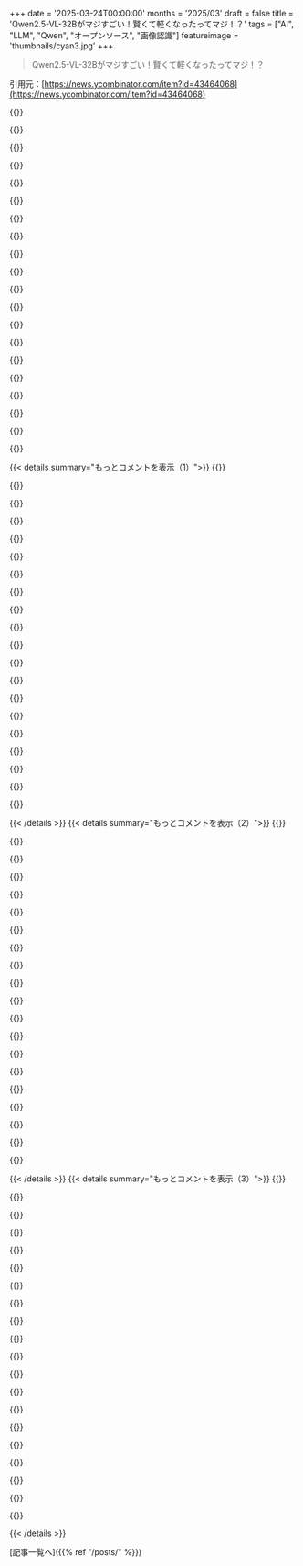 +++
date = '2025-03-24T00:00:00'
months = '2025/03'
draft = false
title = 'Qwen2.5-VL-32Bがマジすごい！賢くて軽くなったってマジ！？'
tags = ["AI", "LLM", "Qwen", "オープンソース", "画像認識"]
featureimage = 'thumbnails/cyan3.jpg'
+++

> Qwen2.5-VL-32Bがマジすごい！賢くて軽くなったってマジ！？

引用元：[https://news.ycombinator.com/item?id=43464068](https://news.ycombinator.com/item?id=43464068)

{{<matomeQuote body="マジかよ、中国のオープンソースモデルが熱い一日だな！DeepSeek-v3-0324も今日リリースされたじゃん。DeepSeek v3のアップデート版で、MITライセンスになったんだって（前はDeepSeekのカスタムライセンスだった）。詳しくは[https://simonwillison.net/2025/Mar/24/deepseek/]見てみな。" userName="simonw" createdAt="2025-03-24T18:52:15" color="#45d325">}}

{{<matomeQuote body="マジでもうアメリカのモデル使わなくなるかも。100%中国のオープンソーススタックになるわ。マジでfoundation model companiesはヤバいって。Nvidiaとかインフラ系企業とか、製品作ってる会社しか勝たん。" userName="echelon" createdAt="2025-03-24T19:20:33" color="">}}

{{<matomeQuote body="オープンソースモデルの資金源ってマジでどこから来るんだろ？投資家マネー燃やすのがもう無理になったらさ。企業が何千ものGPU買って、人件費かけてラベル付けとかチューニングして、それをタダで配り続けるとかありえなくね？" userName="jsheard" createdAt="2025-03-24T19:32:54" color="">}}

{{<matomeQuote body="NVIDIAから来るかもね。「プロダクトの補完財をコモディティ化する」ってやつ。[https://www.joelonsoftware.com/2002/06/12/strategy-letter-v/]" userName="mitthrowaway2" createdAt="2025-03-24T19:40:13" color="">}}

{{<matomeQuote body="これマジでそう思う。中国は製造業（例えばロボット）が強いじゃん。AIってその補完財だし。AIはテック製品の需要を増やすんだよ。アメリカはその逆で、ソフトウェアが強い。中国にとってAIは、ロボットとか製造業とか、もっとデカい市場への足がかりになるんだよね。AIをコモディティ化することで、強みはAIじゃなくて、物理的なものになる。AIのおかげで、古い経済が復活するってこと。" userName="akra" createdAt="2025-03-24T19:53:04" color="#45d325">}}

{{<matomeQuote body="ありえるかもね。特定の国は、他の国より安くオープンモデルを作れるようになる。アメリカとかヨーロッパは無理かも。でも、国家安全保障とか、自国のモデルを海外に広めたいから、アメリカとかヨーロッパの政府がモデルを補助金出すかもね。ハリウッドみたいに、オープンソースモデルを使って自国のイデオロギーを広めるってのもある。" userName="pizzly" createdAt="2025-03-25T01:05:02" color="#ff5733">}}

{{<matomeQuote body="なんで特定の国が安く作れるようになると思う？エネルギーが鍵？中国は再生可能エネルギーで世界をリードしてるし、石炭でもリードしてるから、その点で有利ってこと？" userName="energyrace" createdAt="2025-03-25T01:27:27" color="">}}

{{<matomeQuote body="中国の問題は、レイテンシだよな。今DeepSeekのモデルってレイテンシ高すぎ。DDoSとかインフラが弱いせいもあるかもだけど、Great Firewallのせいもあるだろうし。プロンプトの検閲とか、サーバーの場所（アメリカとかヨーロッパまでpingがデカい）とかも関係あるかも。" userName="pzo" createdAt="2025-03-25T05:54:53" color="#ff5c5c">}}

{{<matomeQuote body="＞Right now DeepSeek models hosted in china are having very high latency.<br>DeepSeekのAPIサービスの話なら、わざと負荷が高い状態でサービスを運用して、アグレッシブなバッチ処理をしてH800を最大限に活用してるからだよ。理由は「うちのボスがビジネスをやりたくない」らしいけど。" userName="rfoo" createdAt="2025-03-25T11:10:13" color="#38d3d3">}}

{{<matomeQuote body="ナショナリストのプロパガンダが広告としてカウントされるなら、すでに中国のモデルをサポートしてるかもね。天安門広場について聞いてみたら？<br>コピーとか配布コストがほぼゼロのメディアは、デフレ的な底辺への競争になるよね。誰かが無料で何かをリリースしたら、特別なもの以外は無料のものには勝てない。そうなると、OPが言ってる問題、どうやって無料を維持するかって話になる。答えは広告。そうなると、顧客はユーザーじゃなくて広告主になるから、メディアはゴミになるんだよね。" userName="api" createdAt="2025-03-24T19:40:07" color="">}}

{{<matomeQuote body="これらの広告には広告ブロッカーもあるけどね。<br>Perplexityがdeepseek r1 1331？（忘れちゃった）をリリースしたよね。これは中国の検閲を取り除いてるんだ。天安門広場について聞けるよ。<br>AIモデルの広告はもっとこっそりになると思うから、削除が難しくなるかも。<br>中国の検閲についてコメントしてるけど、アメリカの検閲はOKってどうなのよｗ" userName="Imustaskforhelp" createdAt="2025-03-24T19:48:25" color="">}}

{{<matomeQuote body="モデルの「alliterated」バージョンもたくさんあるよね。これは、プロンプトへの応答を拒否するモデルの能力を基本的に削除するもの。huihui r1 14b alliteratedは、天安門広場について教えてくれなかったけど、何とか聞き出すことができたよ。<br>Perplexityのモデルは追加情報で調整されてるけど、alliteratedモデルは基盤モデルにトレーニングされた情報だけを含んでるから面白いよね。" userName="Zambyte" createdAt="2025-03-24T23:12:38" color="#ff33a1">}}

{{<matomeQuote body="エンドユーザーはオープンソースモデルを手に入れることができる。<br>それに、中国はChips ActのせいでGPUをたくさん持ってない。<br>アメリカが中国よりも共産主義的に聞こえるのが嫌だ。中国は自由市場だからオープンソースにしてるのに。<br>もっと多くの国がAIに投資すべきだと思う。企業が利益を求めるんじゃなくて。<br>これは次の世紀に影響を与える決定になるかも。" userName="Imustaskforhelp" createdAt="2025-03-24T19:52:00" color="#45d325">}}

{{<matomeQuote body="モデルが人種差別的にならないようにバイアスをかけるために、どれだけのテラワット時が費やされたか知ってたら驚くよ。" userName="greenavocado" createdAt="2025-03-24T20:07:10" color="">}}

{{<matomeQuote body="中国はかなり市場の自由化を認めてるから、AIが市場に反応しても驚かない。<br>でも、その逆はどうなんだろう？独自のAIが共産主義と関連付けられる理由がわからない。共産主義的なAIの扱い方もモデルを共有することだと思う。" userName="bee_rider" createdAt="2025-03-24T20:30:40" color="">}}

{{<matomeQuote body="独自のAIが共産主義と関連付けられるのは、みんなが一番得意なことをして自由市場で競争するんじゃなくて、社内で全部やろうとしてるから。<br>例えば、Chatgptなどは自社のGPUでホストして、10tk/sとか生成できる。<br>groqとかcerebrasは4000 tk/sのトークン生成ができるけど、オープンソースモデルが必要なんだ。<br>だから、真の資本主義の哲学に従ってない気がするんだ。" userName="Imustaskforhelp" createdAt="2025-03-25T07:33:04" color="">}}

{{<matomeQuote body="私は11月から、Claude以外の、信頼性の高いエージェントツールコールループができるモデルを待ってるんだ。<br>中国のオープンモデルが、推論とベンチマークの最大化を追求してる限り、2024年中頃の米国のプライベートモデルを無視しても問題ない。<br>これは個人的な趣味の話じゃないよ。私はこの分野でビジネスをしてる。オープンモデルで確実にツールコールができるAIクライアントを持ってるのは私だけだと思う。llama.cppが大規模な貢献をしてくれたおかげ。会話型チャットボットに焦点を当てる余裕がある時代は終わったと思う。それは2010年代のSV思考。" userName="refulgentis" createdAt="2025-03-24T19:54:58" color="#ff33a1">}}

{{<matomeQuote body="せやな、その通り。しかも簡単じゃないのがミソ。Manusはtools付きのSonnetってこと。" userName="refulgentis" createdAt="2025-03-25T20:01:21" color="#38d3d3">}}

{{<matomeQuote body="agenticなことだけさせる1Bモデルをtrainできない理由ってなんかあるん？" userName="throwawaymaths" createdAt="2025-03-24T19:59:08" color="">}}

{{<matomeQuote body="スペースめっちゃケチってるね、思った以上に。<br>＞1st promptは”1048576^0.05は何？”で、ちゃんと答えた。<br>＞次に”Hi”って言ったら…まあ、そういうこと。<br>Claude Sonnet 3.5はagentic loop的なのが組み込まれてたのはマジ。ファイルサーバー足して初めて気づいた人もいるくらい。<br>on-deviceモデルじゃ、ファイル全部読ませる方式はまだ無理かもね。<br>OpenAIはreasoning重視、MistralはGPU不足っぽい。Googleは…自主規制。Consensus Built™が邪魔して、怖いこととか実験的なことには手を出せないんだと思う。<br>Sonnetもイマイチっぽい。みんな不満げだけど、reasoningのtrainが甘いのが原因じゃね？<br>昨日なんか、ファイル読んで編集クエリで60ページも考えて、130個もtool call(実際は呼ばれてない)してさまよってたし。<br>chatはLLMのハック。reasoningもそう。抽象化しすぎると信用できなくなる。3.7 Sonnetがそれかも。agentic loopに見えるし。chat、reasoning、信頼できるagentic loop全部乗せは無理かもね。" userName="refulgentis" createdAt="2025-03-24T20:13:49" color="">}}

{{< details summary="もっとコメントを表示（1）">}}
{{<matomeQuote body="o1-proに昨日は99490126816810951552*23977364624054235203って聞いたら、16分もかかって8桁くらい違う答えが出てきた。<br>https://chatgpt.com/share/67e1eba1-c658-800e-9161-a0b8b7b683..." userName="AlexCoventry" createdAt="2025-03-24T23:32:40" color="">}}

{{<matomeQuote body="このfree版は”promptとかcompletionを新しいモデルのtrainに使うかも”だって。<br>https://openrouter.ai/deepseek/deepseek-chat-v3-0324:free<br>これ、ヤバくない？" userName="chaosprint" createdAt="2025-03-24T19:06:45" color="">}}

{{<matomeQuote body="OpenRouterのfreeオプションはよくあること。trainに使われたくないなら有料版使えばOK。<br>https://openrouter.ai/deepseek/deepseek-chat-v3-0324" userName="wgd" createdAt="2025-03-24T19:08:28" color="#ff5733">}}

{{<matomeQuote body="OpenRouterはfrontierモデルのpromptとresponseからモデルをdistillする計画なの？賢いけど、ちょいキモいけど、賢い。" userName="overfeed" createdAt="2025-03-24T22:58:56" color="">}}

{{<matomeQuote body="OpenRouterのCOOです。upstream providerの保持とtrainポリシーは保証できないって言ってるだけだよ。prompt dataは保存しないよ。loggingにopt-inした場合(1% inference discount)は別だけど。" userName="numlocked" createdAt="2025-03-24T23:09:37" color="#45d325">}}

{{<matomeQuote body="1% discountはケチすぎ。25%か50%なら登録するかも。" userName="simonw" createdAt="2025-03-24T23:24:36" color="">}}

{{<matomeQuote body="うちの客のdataは別に欲しくないし(笑)" userName="numlocked" createdAt="2025-03-24T23:32:47" color="">}}

{{<matomeQuote body="HNにいるなら、OpenAI互換のプロバイダーを使ったopen－webuiをマジでおすすめするよ。Deep Infraを1年以上使ってて超満足してるんだ。新しいモデルもリリース後1、2日で使えるようになるし。友達も結構毎日使ってるみたい。" userName="huijzer" createdAt="2025-03-24T19:21:48" color="#ff5733">}}

{{<matomeQuote body="家でopen－webuiをいくつかのモデルで使ってるよ。gemma2－9bはNV 3060のVRAMに収まるし、パフォーマンスもいい感じ。" userName="unquietwiki" createdAt="2025-03-24T19:45:41" color="#785bff">}}

{{<matomeQuote body="Cloudflareのトンネルを設定すれば、open－webuiのインスタンスをオンラインでアクセスできるようになるよ。マジ簡単。" userName="totetsu" createdAt="2025-03-24T23:22:15" color="">}}

{{<matomeQuote body="…またはTailScaleネットワークでもいけるね。open－webuiをラップトップで起動したまま、TailScale経由でスマホからアクセスしてる。マジ便利。" userName="simonw" createdAt="2025-03-24T23:25:25" color="#38d3d3">}}

{{<matomeQuote body="マジか！OpenAIとかGoogleがやるとみんなOKなのに、オープンソースのプロバイダーがやるとみんな防御的になるんだな…。" userName="behnamoh" createdAt="2025-03-24T20:13:29" color="">}}

{{<matomeQuote body="俺は小さい会社より大企業の方がデータに関して信頼できるな。大企業はデータ量が多すぎて、誰かが俺のデータを見ることはないだろうし。小さい会社だとエンジニアがユーザー４としてログを見てるかもね。<br>それに、大企業にはデータを守るセキュリティチームがいるし、OPがHttps証明書を設定するのが面倒だからって、暗号化されてないリンクでcloudflareに送られることもないだろうし。" userName="londons_explore" createdAt="2025-03-24T21:57:27" color="">}}

{{<matomeQuote body="もうjschoeテストはクリアしたってことでいいんじゃない;)" userName="AuryGlenz" createdAt="2025-03-25T01:12:01" color="">}}

{{<matomeQuote body="このモデル、MLXで使えるようになったみたいだよ。サイズも色々あるって。<br>https://huggingface.co/mlx-community/Qwen2.5-VL-32B-Instruct...<br>をuvで実行したんだ（だからライブラリのインストールは不要）。<br>https://github.com/Blaizzy/mlx-vlm<br>はこんな感じ：<br>uv run --with 'numpy<2' --with mlx-vlm \<br>python -m mlx_vlm.generate \<br>--model mlx-community/Qwen2.5-VL-32B-Instruct-4bit \<br>--max-tokens 1000 \<br>--temperature 0.0 \<br>--prompt ”Describe this image.” \<br>--image Mpaboundrycdfw-1.png<br><br>これで約18GBのモデルをダウンロードして、すごい結果が出たんだ。詳しくはここを見て：https://simonwillison.net/2025/Mar/24/qwen25-vl-32b/" userName="simonw" createdAt="2025-03-24T22:24:00" color="#ff5733">}}

{{<matomeQuote body="量子化されたMLXってvisionもサポートしてるのかな？UVって実行するのに一番いい方法？" userName="john_alan" createdAt="2025-03-25T09:50:17" color="">}}

{{<matomeQuote body="だって、そのワンライナーでモデルがすぐに動くんだもん。依存関係をあれこれ調べて、結局うまくいかなくて、「もう嫌だ、大工にでもなりたい」ってなるよりずっといいじゃん。" userName="stavros" createdAt="2025-03-25T13:58:21" color="#ff5733">}}

{{<matomeQuote body="そうそう。Pythonの仮想環境を作って、mlx-vlmをインストールして、numpy 2.0だと動かないライブラリがあるからnumpy 1.0にダウングレードして…みたいなレシピを教えることもできるけど、uvを使えば全部ワンライナーで済むんだ。" userName="simonw" createdAt="2025-03-25T15:31:32" color="#785bff">}}

{{<matomeQuote body="Pythonの質問だけど、numpy 2xがあんまり普及してないってことなのかな？numpy-1.26が安定版みたいだけど。" userName="mistrial9" createdAt="2025-03-25T16:30:49" color="">}}

{{<matomeQuote body="根本的なライブラリの破壊的な変更だから、エコシステム全体がアップグレードするのに時間がかかるんじゃないかな。Pydanticが1から2にアップグレードした時も同じようなことがあったよ。" userName="simonw" createdAt="2025-03-25T21:37:19" color="">}}


{{< /details >}}
{{< details summary="もっとコメントを表示（2）">}}
{{<matomeQuote body="torch 2.6とnumpy 2.2のプロジェクトがあるけど、特に問題はなかったよ。" userName="maleldil" createdAt="2025-03-25T20:28:48" color="">}}

{{<matomeQuote body="数ヶ月前にLlama vision 3.2を使ってて、速度と結果の質にすごいイライラしてたんだ。Hugging Faceで代替を探してたら、Qwenに出会ったんだ。精度と速度の違いにマジで驚いた。画像の中から何かを見つけるように頼むと、4090で0.5秒くらいで返ってくるし、ほとんどの場合正しいんだ。<br>＞画像からエンティティ名を抽出するように頼んだ時、エンティティ名が途切れてても、完全な名前を返してくれるんだ（例えば、背景に”Coca-C”って見えてたら、”Coca-Cola”って返ってくる）。Coca-Colaほど有名じゃないエンティティや、特定の地域でしか知られてないエンティティでもそうなんだ。Qwenを試してからは、Llamaとか他のvisionモデルは使ってない。" userName="ggregoire" createdAt="2025-03-24T21:11:49" color="#ff5c5c">}}

{{<matomeQuote body="Qwenを使い始めてから、マジ最高。ほとんどの場合に使えるモデルがあるし。デイリークォータもないし！しかも、1Mトークンものコンテキストウィンドウを使えるんだ。" userName="Alifatisk" createdAt="2025-03-25T10:21:52" color="#ff5c5c">}}

{{<matomeQuote body="どうやって使ってるの？誰が毎日のクォータを管理してるんだろ？" userName="Hugsun" createdAt="2025-03-25T12:06:31" color="">}}

{{<matomeQuote body="chat.qwenlm.aiで使ってるよ。いいのは、3つの異なるモードでプロンプトを並行して実行して、どれが最適かを確認できること。<br>ChatGPTとClaudeは、無料ユーザーには使用制限があるけど、Qwenは使いまくっても大丈夫そう。画像生成、ビデオ生成、大規模なコンテキストウィンドウ、視覚的およびテキスト的推論など、すべてが1つにまとまっているからマジで便利。Alibabaはすごいことやってるね。" userName="Alifatisk" createdAt="2025-03-25T17:16:18" color="#ff5733">}}

{{<matomeQuote body="Ollamaとかllama.cppとか、何を使って動かしてるの？" userName="exe34" createdAt="2025-03-25T10:25:28" color="">}}

{{<matomeQuote body="32Bは今一番好きなモデルサイズの一つだわ。GPT-4の2023年3月レベルの性能があってマジ使える。しかも、GPU1枚か、32GB以上のMacBookでも動かせるくらい小さいし。" userName="simonw" createdAt="2025-03-24T18:53:48" color="#ff33a1">}}

{{<matomeQuote body="ローカルマシンでセルフホスティング始めたばかりで、今はhttps://lmstudio.ai/をローカルで使ってるよ。<br>32bモデルはChatGPT PlusとClaudeにお金を払うのをやめてもいいくらい良いと思う。<br>俺のM3だと約20 tok/秒だけど、小さいモデルや量子化されたモデルだと100 tok/秒出る。100 tok/秒近いと速すぎて読めないから、インタラクティブな使用には80-100 tok/秒がベスト。<br>QwQ reaoning modelもマジ好き。特にコーディングエージェントのエージェントとRAGにローカルホストモデル使ってみたい。<br>バックグラウンドで実行するだけなら20 tok/秒で十分。<br>みんなの経験も知りたいな。俺は今週末こんな感じだった。<br>オンデバイスが近い将来だと思うし、DBプロバイダーみたいにエンタープライズサポートとアップデートのライセンス料を請求するべき。" userName="faizshah" createdAt="2025-03-24T19:41:31" color="#ff5733">}}

{{<matomeQuote body="7B、13B、32Bとかのサイズをローカルで実行するために必要なハードウェアスペックを見積もるための良い情報源ってある？予算が少ない大学院生だけど、ローカルでホストしたいからPC組みたいんだよね。" userName="wetwater" createdAt="2025-03-24T19:44:54" color="">}}

{{<matomeQuote body="＂B＂は＂ビリオン＂の意味。7Bモデルは70億のパラメータを持っている。ほとんどのモデルはfp16でトレーニングされてるから、各パラメータはフル精度で2バイト使う。だから、7B = 14GBのメモリが必要。モデルを8ビットに量子化すると、品質の低下はわずかで済むから、7B = 7GB。もっと品質を犠牲にすると4ビットに量子化できて7B = 3.5GB。2ビット未満から6ビットまで量子化できるよ。<br>コンテキスト/KVキャッシュ用に追加のメモリも必要。会話の早い段階を忘れる前にどれだけのテキスト/イメージを会話に含めることができるかに関連するよ。<br>ローカルLLMのパフォーマンスにとって一番重要なのはメモリ帯域幅。GPUのVRAMはCPUのRAMよりずっと速いから、GPUの方がLLM推論がずっと速い。Apple Siliconはまともなメモリ帯域幅があるから、Intel/AMD CPUとGPUの中間くらいの性能。Apple Siliconは同じVRAM量のディスクリートGPUほど速くはないよ。<br>32Bモデルを5ビットで量子化すると、24GBのGPUに余裕で収まるし、コンテキストウィンドウを大きくしすぎなければ、まともな速度で動くよ。" userName="coder543" createdAt="2025-03-24T20:14:43" color="#ff5c5c">}}

{{<matomeQuote body="質問なんだけど、知ってたら教えてほしいな。<br>同じギガバイト数のモデルなら、高B低ビットと低B高ビットどっちを選ぶべき？銀の弾丸みたいなのってある？例えば＂常に8ビット7Bより4ビット13Bを選ぶべき＂みたいな。<br>同じサイズのモデルは基本的に同じなの？" userName="wruza" createdAt="2025-03-25T01:20:10" color="">}}

{{<matomeQuote body="10回中9回は、Q8の小さいモデルより、1サイズ大きいQ4モデルの方が良い結果が得られると思うよ。でも、Q4より下にはしない方が良い。" userName="anon373839" createdAt="2025-03-25T06:07:31" color="#ff5c5c">}}

{{<matomeQuote body="今のモデルは学習不足で密度が高くないから、Q4でもあまり影響がないけど、将来の高密度モデルでは影響があるかもね。" userName="nenaoki" createdAt="2025-03-25T10:22:48" color="">}}

{{<matomeQuote body="それマジかもね。Llama 1 65Bみたいな昔のモデルは、もっとアグレッシブな量子化に耐えられたらしいし、その考えを裏付けてる気がする。" userName="anon373839" createdAt="2025-03-25T15:38:56" color="">}}

{{<matomeQuote body="結局、AMDがGPUをinferenceの分野で成功させるためにやることは、RAMを積むことだけってこと？" userName="epolanski" createdAt="2025-03-24T22:41:33" color="">}}

{{<matomeQuote body="AMDの弱点は、ハードウェアよりもソフトウェアの問題って感じだよね。" userName="TrueDuality" createdAt="2025-03-24T23:03:38" color="">}}

{{<matomeQuote body="でも、まだやってないのがマジで謎。VRAMを2倍積んだGPU出したら、みんなめっちゃモチベーション上がると思うんだけどなー。簡単じゃないのはわかるけどさ。" userName="AuryGlenz" createdAt="2025-03-25T01:15:21" color="">}}

{{<matomeQuote body="AMDが“ただ” CUDAみたいなのを一晩で書けばいいんだよ。1995年にいて、S3 VirgeでKubuntu 24.04 LTSをこの夏に出荷しないといけない状況を想像してみて。" userName="wruza" createdAt="2025-03-25T01:27:54" color="">}}

{{<matomeQuote body="ソフトウェア的には何もする必要ないよ。inferenceはAMDにとって解決済みの問題だし。" userName="mirekrusin" createdAt="2025-03-25T05:11:51" color="">}}

{{<matomeQuote body="ある意味そうかも。7900xtx使ってるけど、VRAMは24GBあるし。次のライバルは4090だけど、値段は倍以上するしね。速さは全然違うけど。<br>3090も価格的には近いかも。性能は知らんけど。<br>VRAMは供給が限られてるから、増やすのは簡単じゃないんだよね。AMDは手に入るだけ売れるだろうから、GPUもっと売る方がいいのかもね。" userName="thomastjeffery" createdAt="2025-03-25T14:16:15" color="#ff33a1">}}


{{< /details >}}
{{< details summary="もっとコメントを表示（3）">}}
{{<matomeQuote body="面白いことに、誰かがVRAMをハンダ付けしたGPUが売ってるんだよね。" userName="regularfry" createdAt="2025-03-25T11:33:03" color="">}}

{{<matomeQuote body="あるいは、従来のGPUの定義から離れて、統合型にするとか。<br>AMD Ryzen AI Max+ 395 with 128GB RAMは有望なスタートだね。" userName="yencabulator" createdAt="2025-03-25T17:48:42" color="">}}

{{<matomeQuote body="r/LocalLLAMAに行ってみるといいよ。情報が一番多いから。Mac miniでベンチマークしてるYouTubeチャンネルも参考になるよ（学割もあるし）。<br>学生ならプロバイダーとかクラウドからクレジットもらえるし、ハッカソンでもたくさんもらえるよ。" userName="faizshah" createdAt="2025-03-24T20:17:39" color="#ff33a1">}}

{{<matomeQuote body="64GBのRAM積んだMacBookが一番楽だと思うよ。おまけに、内蔵GPUでpytorchモデルのトレーニングもできるし。Appleってマジでハードウェアすごいから、悪い独占企業だって決めつけられないのがマジでムカつく。" userName="disgruntledphd2" createdAt="2025-03-24T19:54:21" color="#ff5c5c">}}

{{<matomeQuote body="https://www．canirunthisllm．net/　を見てみ。" userName="notjulianjaynes" createdAt="2025-03-25T05:04:53" color="">}}

{{<matomeQuote body="基本、量子化なしだと、パラメータ数の倍がVRAMのGB数になるよ＋α。ほとんどのモデルはfp16の重み使ってるから、パラメータあたり2バイト→32Bパラメータ＝64GBって感じ。<br>4bit量子化すると32Bモデルは16GBになるけど、ランタイムデータもあるから16GBのGPUだと遅いかも。もっと小さい量子化使えばメモリ使用量減らせるよ。" userName="p_l" createdAt="2025-03-24T20:48:52" color="#45d325">}}

{{<matomeQuote body="コンテキスト用に余裕が欲しいよね。32Bモデルを24GBのカードで使うといつもそうなる。いい感じに量子化はできるんだけど、コンテキストがあんまり取れないんだよね。" userName="regularfry" createdAt="2025-03-25T11:34:50" color="#ff5733">}}

{{<matomeQuote body="そうだよ。パラメータ数にパラメータあたりのバイト数を掛けて、GPUメモリ（またはCPU RAM）と比較するんだ。" userName="randomNumber7" createdAt="2025-03-24T22:16:32" color="">}}

{{<matomeQuote body="Qwq:32b + qwen2．5-coder:32bの組み合わせはaiderにいいね。4090でローカルで動かしてる。architectとeditステップでモデルを切り替えるから早くはないけど使えるレベル。qwen2．5-coderはeditフォーマットをたまにミスるのがマジで痛い。" userName="regularfry" createdAt="2025-03-25T11:31:45" color="#ff5c5c">}}

{{<matomeQuote body="最近ローカルでモデル動かすの始めたんだけど、LLMの知識もPC組む知識もマジで少ないんだよね。7B、13B、32Bとかのモデルをローカルで動かすのに必要なハードウェアスペックを見積もるのに役立つ情報源ってある？" userName="wetwater" createdAt="2025-03-24T19:31:21" color="">}}

{{<matomeQuote body="VRAMの必要量＝パラメータ数（単位：10億）×パラメータあたりのバイト数×オーバーヘッド[0]。<br>[0]: https://twm．me/posts/calculate-vram-requirements-local-llms/" userName="TechDebtDevin" createdAt="2025-03-24T19:36:34" color="#ff33a1">}}

{{<matomeQuote body="コンテキストサイズを大きくしたいなら、もっと余裕を持たせた方がいいよ。" userName="manmal" createdAt="2025-03-24T20:19:46" color="">}}

{{<matomeQuote body="これらのモデルはGPT-4レベルじゃないと思うなー。ベンチマークではそう見えるけど、モデルはベンチマークだけじゃなくて、学術的なものとかベンチマークできるようなものを最適化するために、データセットのキュレーションとか合成（GPT-4レベルのモデルを使って）でA/Bテストをどんどん使ってるって知られてるし。" userName="YetAnotherNick" createdAt="2025-03-24T19:14:02" color="">}}

{{<matomeQuote body="GPT-4oの話じゃなくて、過去12ヶ月の新しいモデルは全部2023年3月のGPT-4モデルより性能が良いってことだよ。<br>一番人気のあるhttps://lmarena.ai/?leaderboard=だと、GPT-4-0314は今83位だよ。" userName="simonw" createdAt="2025-03-24T19:24:27" color="#38d3d3">}}

{{<matomeQuote body="どうやってベンチマークの結果と良い結果を結びつけられたの？" userName="th0ma5" createdAt="2025-03-24T21:01:38" color="">}}

{{<matomeQuote body="32Bモデルは16GBのVRAMに全部は収まらないんだよね。でも、より質の高い答えのためなら全然あり。場合によっては待つ価値あるよ。" userName="clear_view" createdAt="2025-03-24T18:58:33" color="">}}

{{<matomeQuote body="40GBのA6000で32Bモデルを完全に使えるかな？FP16量子化はやっぱり必要？" userName="abraxas" createdAt="2025-03-24T20:01:18" color="">}}

{{<matomeQuote body="FP16だと重みだけで64GB必要で、Q8バージョンの2倍遅くなるし、改善もほとんどないかもね。アテンションとかコンテキストとかにもスペースが必要だから、80-100GB（またはそれ以上）のVRAMがあった方が良いよ。<br>3090（24GB）みたいなコンシューマーGPUを4つ使う人も多いみたい。マイニングリグ、EPYC CPU、十分なPCIeレーンがあるマザーボード、PCIeライザー、1600WのPSU（GPUを300Wに制限する必要があるかも）、128GBのRAMとかが必要になるかな。GPUの値段にもよるけど、3.5-4.5kくらいになると思う。" userName="manmal" createdAt="2025-03-24T20:22:45" color="#ff5c5c">}}

{{<matomeQuote body="良いケースとかライザーとか見つからないんだよねー。マイニング用のはPCIe 16x用に作られてないのが多いし。" userName="postalrat" createdAt="2025-03-24T20:55:55" color="">}}

{{<matomeQuote body="A5000とかA4000みたいなワークステーションカードを使う方が、電力効率とか全体的なパフォーマンスは良くなるかな？eBayで見つけられるし。" userName="abraxas" createdAt="2025-03-24T21:30:06" color="">}}


{{< /details >}}


[記事一覧へ]({{% ref "/posts/" %}})
